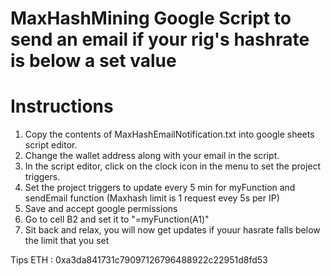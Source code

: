 # MaxHashMining Google Script to send an email if your rig's hashrate is below a set value

# Instructions
1) Copy the contents of  MaxHashEmailNotification.txt  into google sheets script editor. 
2) Change the wallet address along with your email in the script.
3) In the script editor, click on the clock icon in the menu to set the project triggers.
4) Set the project triggers to update every 5 min for myFunction and sendEmail function (Maxhash limit is 1 request evey 5s per IP)
5) Save and accept google permissions
6) Go to cell B2 and set it to "=myFunction(A1)"  
7) Sit back and relax, you will now get updates if youur hasrate falls below the limit that you set

Tips ETH : 0xa3da841731c79097126796488922c22951d8fd53

